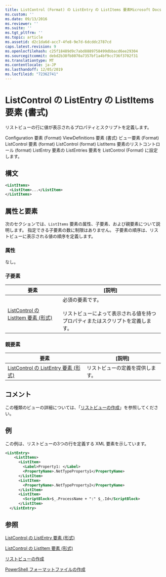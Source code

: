 ```yaml
---
title: ListControl (Format) の ListEntry の ListItems 要素Microsoft Docs
ms.custom: ''
ms.date: 09/13/2016
ms.reviewer: ''
ms.suite: ''
ms.tgt_pltfrm: ''
ms.topic: article
ms.assetid: d2c1da6d-acc7-4fe8-9e7d-6dcddc2787cd
caps.latest.revision: 9
ms.openlocfilehash: c25f18489d9c7abd8889758499dbbacd6ee29304
ms.sourcegitcommit: debd2b38fb8070a7357bf1a4bf9cc736f3702f31
ms.translationtype: MT
ms.contentlocale: ja-JP
ms.lasthandoff: 12/05/2019
ms.locfileid: "72362741"
---
```

# <a name="listitems-element-for-listentry-for-listcontrol-format"></a>ListControl の ListEntry の ListItems 要素 (書式)

リストビューの行に値が表示されるプロパティとスクリプトを定義します。

Configuration 要素 (Format) ViewDefinitions 要素 (書式) ビュー要素 (Format) ListControl 要素 (format) ListControl (format) ListItems 要素のリストコントロール (format) ListEntry 要素の ListEntries 要素を ListControl (Format) に設定します。

## <a name="syntax"></a>構文

```xml
<ListItems>
  <ListItem>...</ListItem>
</ListItems>
```

## <a name="attributes-and-elements"></a>属性と要素

次のセクションでは、`ListItems` 要素の属性、子要素、および親要素について説明します。 指定できる子要素の数に制限はありません。 子要素の順序は、リストビューに表示される値の順序を定義します。

### <a name="attributes"></a>属性

なし。

### <a name="child-elements"></a>子要素

|要素|[説明]|
|-------------|-----------------|
|[ListControl の ListItem 要素 (形式)](./listitem-element-for-listitems-for-listcontrol-format.md)|必須の要素です。<br /><br /> リストビューによって表示される値を持つプロパティまたはスクリプトを定義します。|

### <a name="parent-elements"></a>親要素

|要素|[説明]|
|-------------|-----------------|
|[ListControl の ListEntry 要素 (形式)](./listentry-element-for-listcontrol-format.md)|リストビューの定義を提供します。|

## <a name="remarks"></a>コメント

この種類のビューの詳細については、「[リストビューの作成](./creating-a-list-view.md)」を参照してください。

## <a name="example"></a>例

この例は、リストビューの3つの行を定義する XML 要素を示しています。

```xml
<ListEntry>
    <ListItems>
      <ListItem>
        <Label>Property1: </Label>
        <PropertyName>.NetTypeProperty1</PropertyName>
      </ListItem>
      <ListItem>
        <PropertyName>.NetTypeProperty2</PropertyName>
      </ListItem>
      <ListItem>
        <ScriptBlock>$_.ProcessName + ":" $_.Id</ScriptBlock>
      </ListItem>
  </ListEntry>
```

## <a name="see-also"></a>参照

[ListControl の ListEntry 要素 (形式)](./listentry-element-for-listcontrol-format.md)

[ListControl の ListItem 要素 (形式)](./listitem-element-for-listitems-for-listcontrol-format.md)

[リストビューの作成](./creating-a-list-view.md)

[PowerShell フォーマットファイルの作成](./writing-a-powershell-formatting-file.md)
